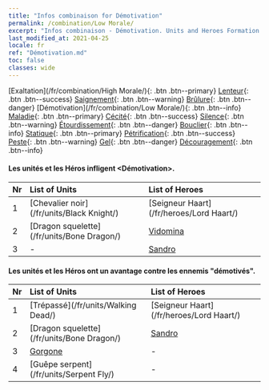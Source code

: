 ```yaml
---
title: "Infos combinaison for Démotivation"
permalink: /combination/Low Morale/
excerpt: "Infos combinaison - Démotivation. Units and Heroes Formation."
last_modified_at: 2021-04-25
locale: fr
ref: "Démotivation.md"
toc: false
classes: wide
---
```


  [Exaltation](/fr/combination/High Morale/){: .btn .btn--primary} [Lenteur](/fr/combination/Slow/){: .btn .btn--success} [Saignement](/fr/combination/Bleeding/){: .btn .btn--warning} [Brûlure](/fr/combination/Burning/){: .btn .btn--danger} [Démotivation](/fr/combination/Low Morale/){: .btn .btn--info} [Maladie](/fr/combination/Disease/){: .btn .btn--primary} [Cécité](/fr/combination/Blind/){: .btn .btn--success} [Silence](/fr/combination/Silence/){: .btn .btn--warning} [Étourdissement](/fr/combination/Stun/){: .btn .btn--danger} [Bouclier](/fr/combination/Shield/){: .btn .btn--info} [Statique](/fr/combination/Static/){: .btn .btn--primary} [Pétrification](/fr/combination/Petrify/){: .btn .btn--success} [Peste](/fr/combination/Plague/){: .btn .btn--warning} [Gel](/fr/combination/Freeze/){: .btn .btn--danger} [Découragement](/fr/combination/Deterrence/){: .btn .btn--info} 


#### Les unités et les Héros infligent <Démotivation>.

  | Nr |  List of Units  | List of Heroes | 
  |:---|:----------------|:---------------| 
  | 1 | [Chevalier noir](/fr/units/Black Knight/) | [Seigneur Haart](/fr/heroes/Lord Haart/) |
  | 2 | [Dragon squelette](/fr/units/Bone Dragon/) | [Vidomina](/fr/heroes/Vidomina/) |
  | 3 | - | [Sandro](/fr/heroes/Sandro/) |


#### Les unités et les Héros ont un avantage contre les ennemis \"démotivés\".

  | Nr |  List of Units  | List of Heroes | 
  |:---|:----------------|:---------------| 
  | 1 | [Trépassé](/fr/units/Walking Dead/) | [Seigneur Haart](/fr/heroes/Lord Haart/) |
  | 2 | [Dragon squelette](/fr/units/Bone Dragon/) | [Sandro](/fr/heroes/Sandro/) |
  | 3 | [Gorgone](/fr/units/Gorgon/) | - |
  | 4 | [Guêpe serpent](/fr/units/Serpent Fly/) | - |
